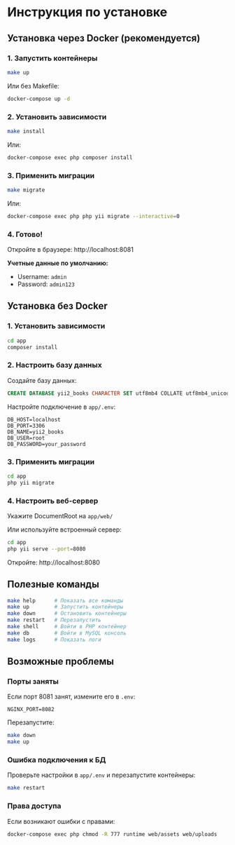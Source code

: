 # Инструкция по установке

## Установка через Docker (рекомендуется)

### 1. Запустить контейнеры

```bash
make up
```

Или без Makefile:

```bash
docker-compose up -d
```

### 2. Установить зависимости

```bash
make install
```

Или:

```bash
docker-compose exec php composer install
```

### 3. Применить миграции

```bash
make migrate
```

Или:

```bash
docker-compose exec php php yii migrate --interactive=0
```

### 4. Готово!

Откройте в браузере: http://localhost:8081

**Учетные данные по умолчанию:**
- Username: `admin`
- Password: `admin123`

## Установка без Docker

### 1. Установить зависимости

```bash
cd app
composer install
```

### 2. Настроить базу данных

Создайте базу данных:

```sql
CREATE DATABASE yii2_books CHARACTER SET utf8mb4 COLLATE utf8mb4_unicode_ci;
```

Настройте подключение в `app/.env`:

```env
DB_HOST=localhost
DB_PORT=3306
DB_NAME=yii2_books
DB_USER=root
DB_PASSWORD=your_password
```

### 3. Применить миграции

```bash
cd app
php yii migrate
```

### 4. Настроить веб-сервер

Укажите DocumentRoot на `app/web/`

Или используйте встроенный сервер:

```bash
cd app
php yii serve --port=8080
```

Откройте: http://localhost:8080

## Полезные команды

```bash
make help      # Показать все команды
make up        # Запустить контейнеры
make down      # Остановить контейнеры
make restart   # Перезапустить
make shell     # Войти в PHP контейнер
make db        # Войти в MySQL консоль
make logs      # Показать логи
```

## Возможные проблемы

### Порты заняты

Если порт 8081 занят, измените его в `.env`:

```env
NGINX_PORT=8082
```

Перезапустите:

```bash
make down
make up
```

### Ошибка подключения к БД

Проверьте настройки в `app/.env` и перезапустите контейнеры:

```bash
make restart
```

### Права доступа

Если возникают ошибки с правами:

```bash
docker-compose exec php chmod -R 777 runtime web/assets web/uploads
```